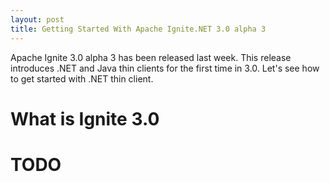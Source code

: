 ```yaml
---
layout: post
title: Getting Started With Apache Ignite.NET 3.0 alpha 3
---
```


Apache Ignite 3.0 alpha 3 has been released last week. 
This release introduces .NET and Java thin clients for the first time in 3.0. 
Let's see how to get started with .NET thin client. 

# What is Ignite 3.0

# TODO
